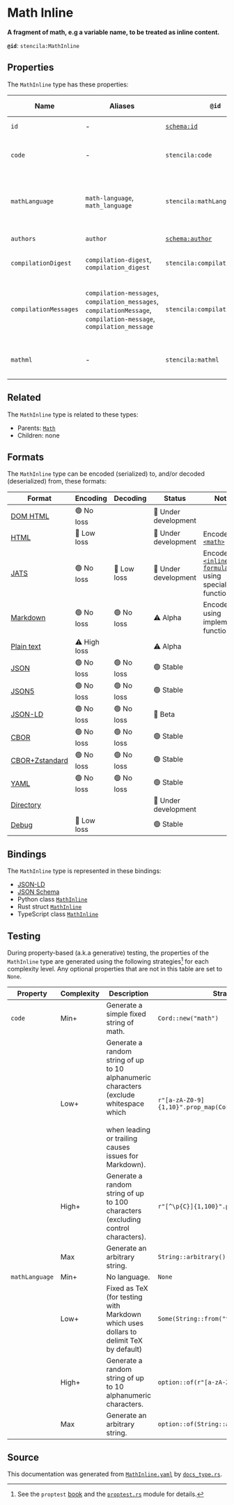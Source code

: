 # Math Inline

**A fragment of math, e.g a variable name, to be treated as inline content.**

**`@id`**: `stencila:MathInline`

## Properties

The `MathInline` type has these properties:

| Name                  | Aliases                                                                                                            | `@id`                                        | Type                                                                                                                      | Description                                                         | Inherited from                                                                                   |
| --------------------- | ------------------------------------------------------------------------------------------------------------------ | -------------------------------------------- | ------------------------------------------------------------------------------------------------------------------------- | ------------------------------------------------------------------- | ------------------------------------------------------------------------------------------------ |
| `id`                  | -                                                                                                                  | [`schema:id`](https://schema.org/id)         | [`String`](https://github.com/stencila/stencila/blob/main/docs/reference/schema/data/string.md)                           | The identifier for this item.                                       | [`Entity`](https://github.com/stencila/stencila/blob/main/docs/reference/schema/other/entity.md) |
| `code`                | -                                                                                                                  | `stencila:code`                              | [`Cord`](https://github.com/stencila/stencila/blob/main/docs/reference/schema/data/cord.md)                               | The code of the equation in the `mathLanguage`.                     | [`Math`](https://github.com/stencila/stencila/blob/main/docs/reference/schema/math/math.md)      |
| `mathLanguage`        | `math-language`, `math_language`                                                                                   | `stencila:mathLanguage`                      | [`String`](https://github.com/stencila/stencila/blob/main/docs/reference/schema/data/string.md)                           | The language used for the equation e.g tex, mathml, asciimath.      | [`Math`](https://github.com/stencila/stencila/blob/main/docs/reference/schema/math/math.md)      |
| `authors`             | `author`                                                                                                           | [`schema:author`](https://schema.org/author) | [`Author`](https://github.com/stencila/stencila/blob/main/docs/reference/schema/works/author.md)*                         | The authors of the math.                                            | [`Math`](https://github.com/stencila/stencila/blob/main/docs/reference/schema/math/math.md)      |
| `compilationDigest`   | `compilation-digest`, `compilation_digest`                                                                         | `stencila:compilationDigest`                 | [`CompilationDigest`](https://github.com/stencila/stencila/blob/main/docs/reference/schema/flow/compilation-digest.md)    | A digest of the `code` and `mathLanguage`.                          | [`Math`](https://github.com/stencila/stencila/blob/main/docs/reference/schema/math/math.md)      |
| `compilationMessages` | `compilation-messages`, `compilation_messages`, `compilationMessage`, `compilation-message`, `compilation_message` | `stencila:compilationMessages`               | [`CompilationMessage`](https://github.com/stencila/stencila/blob/main/docs/reference/schema/code/compilation-message.md)* | Messages generated while parsing and compiling the math expression. | [`Math`](https://github.com/stencila/stencila/blob/main/docs/reference/schema/math/math.md)      |
| `mathml`              | -                                                                                                                  | `stencila:mathml`                            | [`String`](https://github.com/stencila/stencila/blob/main/docs/reference/schema/data/string.md)                           | The MathML transpiled from the `code`.                              | [`Math`](https://github.com/stencila/stencila/blob/main/docs/reference/schema/math/math.md)      |

## Related

The `MathInline` type is related to these types:

- Parents: [`Math`](https://github.com/stencila/stencila/blob/main/docs/reference/schema/math/math.md)
- Children: none

## Formats

The `MathInline` type can be encoded (serialized) to, and/or decoded (deserialized) from, these formats:

| Format                                                                                             | Encoding     | Decoding   | Status              | Notes                                                                                                                                         |
| -------------------------------------------------------------------------------------------------- | ------------ | ---------- | ------------------- | --------------------------------------------------------------------------------------------------------------------------------------------- |
| [DOM HTML](https://github.com/stencila/stencila/blob/main/docs/reference/formats/dom.md)           | 🟢 No loss    |            | 🚧 Under development |                                                                                                                                               |
| [HTML](https://github.com/stencila/stencila/blob/main/docs/reference/formats/html.md)              | 🔷 Low loss   |            | 🚧 Under development | Encoded as [`<math>`](https://developer.mozilla.org/en-US/docs/Web/HTML/Element/math)                                                         |
| [JATS](https://github.com/stencila/stencila/blob/main/docs/reference/formats/jats.md)              | 🟢 No loss    | 🔷 Low loss | 🚧 Under development | Encoded as [`<inline-formula>`](https://jats.nlm.nih.gov/articleauthoring/tag-library/1.3/element/inline-formula.html) using special function |
| [Markdown](https://github.com/stencila/stencila/blob/main/docs/reference/formats/markdown.md)      | 🟢 No loss    | 🟢 No loss  | ⚠️ Alpha            | Encoded using implemented function                                                                                                            |
| [Plain text](https://github.com/stencila/stencila/blob/main/docs/reference/formats/text.md)        | ⚠️ High loss |            | ⚠️ Alpha            |                                                                                                                                               |
| [JSON](https://github.com/stencila/stencila/blob/main/docs/reference/formats/json.md)              | 🟢 No loss    | 🟢 No loss  | 🟢 Stable            |                                                                                                                                               |
| [JSON5](https://github.com/stencila/stencila/blob/main/docs/reference/formats/json5.md)            | 🟢 No loss    | 🟢 No loss  | 🟢 Stable            |                                                                                                                                               |
| [JSON-LD](https://github.com/stencila/stencila/blob/main/docs/reference/formats/jsonld.md)         | 🟢 No loss    | 🟢 No loss  | 🔶 Beta              |                                                                                                                                               |
| [CBOR](https://github.com/stencila/stencila/blob/main/docs/reference/formats/cbor.md)              | 🟢 No loss    | 🟢 No loss  | 🟢 Stable            |                                                                                                                                               |
| [CBOR+Zstandard](https://github.com/stencila/stencila/blob/main/docs/reference/formats/cborzst.md) | 🟢 No loss    | 🟢 No loss  | 🟢 Stable            |                                                                                                                                               |
| [YAML](https://github.com/stencila/stencila/blob/main/docs/reference/formats/yaml.md)              | 🟢 No loss    | 🟢 No loss  | 🟢 Stable            |                                                                                                                                               |
| [Directory](https://github.com/stencila/stencila/blob/main/docs/reference/formats/directory.md)    |              |            | 🚧 Under development |                                                                                                                                               |
| [Debug](https://github.com/stencila/stencila/blob/main/docs/reference/formats/debug.md)            | 🔷 Low loss   |            | 🟢 Stable            |                                                                                                                                               |

## Bindings

The `MathInline` type is represented in these bindings:

- [JSON-LD](https://stencila.org/MathInline.jsonld)
- [JSON Schema](https://stencila.org/MathInline.schema.json)
- Python class [`MathInline`](https://github.com/stencila/stencila/blob/main/python/python/stencila/types/math_inline.py)
- Rust struct [`MathInline`](https://github.com/stencila/stencila/blob/main/rust/schema/src/types/math_inline.rs)
- TypeScript class [`MathInline`](https://github.com/stencila/stencila/blob/main/ts/src/types/MathInline.ts)

## Testing

During property-based (a.k.a generative) testing, the properties of the `MathInline` type are generated using the following strategies[^1] for each complexity level. Any optional properties that are not in this table are set to `None`.

| Property       | Complexity | Description                                                                                                                                          | Strategy                                   |
| -------------- | ---------- | ---------------------------------------------------------------------------------------------------------------------------------------------------- | ------------------------------------------ |
| `code`         | Min+       | Generate a simple fixed string of math.                                                                                                              | `Cord::new("math")`                        |
|                | Low+       | Generate a random string of up to 10 alphanumeric characters (exclude whitespace which <br><br>when leading or trailing causes issues for Markdown). | `r"[a-zA-Z0-9]{1,10}".prop_map(Cord::new)` |
|                | High+      | Generate a random string of up to 100 characters (excluding control characters).                                                                     | `r"[^\p{C}]{1,100}".prop_map(Cord::new)`   |
|                | Max        | Generate an arbitrary string.                                                                                                                        | `String::arbitrary().prop_map(Cord::new)`  |
| `mathLanguage` | Min+       | No language.                                                                                                                                         | `None`                                     |
|                | Low+       | Fixed as TeX (for testing with Markdown which uses dollars to delimit TeX by default)                                                                | `Some(String::from("tex"))`                |
|                | High+      | Generate a random string of up to 10 alphanumeric characters.                                                                                        | `option::of(r"[a-zA-Z0-9]{1,10}")`         |
|                | Max        | Generate an arbitrary string.                                                                                                                        | `option::of(String::arbitrary())`          |

## Source

This documentation was generated from [`MathInline.yaml`](https://github.com/stencila/stencila/blob/main/schema/MathInline.yaml) by [`docs_type.rs`](https://github.com/stencila/stencila/blob/main/rust/schema-gen/src/docs_type.rs).

[^1]: See the `proptest` [book](https://proptest-rs.github.io/proptest/) and the [`proptest.rs`](https://github.com/stencila/stencila/blob/main/rust/schema/src/proptests.rs) module for details.